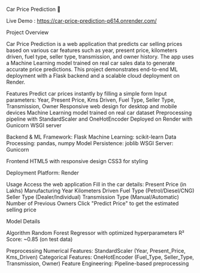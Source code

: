 Car Price Prediction 🚗


Live Demo : https://car-price-prediction-p614.onrender.com/


Project Overview

Car Price Prediction is a web application that predicts car selling prices based on various car features such as year, present price, kilometers driven, fuel type, seller type, transmission, and owner history. 
The app uses a Machine Learning model trained on real car sales data to generate accurate price predictions.
This project demonstrates end-to-end ML deployment with a Flask backend and a scalable cloud deployment on Render.

Features
Predict car prices instantly by filling a simple form
Input parameters: Year, Present Price, Kms Driven, Fuel Type, Seller Type, Transmission, Owner
Responsive web design for desktop and mobile devices
Machine Learning model trained on real car dataset
Preprocessing pipeline with StandardScaler and OneHotEncoder
Deployed on Render with Gunicorn WSGI server

Backend & ML
Framework: Flask
Machine Learning: scikit-learn
Data Processing: pandas, numpy
Model Persistence: joblib
WSGI Server: Gunicorn

Frontend
HTML5 with responsive design
CSS3 for styling

Deployment
Platform: Render

Usage
Access the web application
Fill in the car details:
Present Price (in Lakhs)
Manufacturing Year
Kilometers Driven
Fuel Type (Petrol/Diesel/CNG)
Seller Type (Dealer/Individual)
Transmission Type (Manual/Automatic)
Number of Previous Owners
Click "Predict Price" to get the estimated selling price


Model Details

Algorithm
Random Forest Regressor with optimized hyperparameters
R² Score: ~0.85 (on test data)

Preprocessing
Numerical Features: StandardScaler (Year, Present_Price, Kms_Driven)
Categorical Features: OneHotEncoder (Fuel_Type, Seller_Type, Transmission, Owner)
Feature Engineering: Pipeline-based preprocessing


